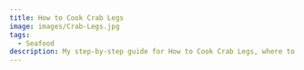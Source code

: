 ```yaml
---
title: How to Cook Crab Legs
image: images/Crab-Legs.jpg
tags:
  - Seafood
description: My step-by-step guide for How to Cook Crab Legs, where to buy them, what to look for, and how to serve them. This delicious and tender crab is perfect for company, holidays, or special events and could not be easier to prepare!
---
```

